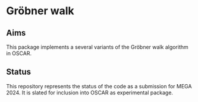 # Gröbner walk

## Aims

This package implements a several variants of the Gröbner walk algorithm in OSCAR.

## Status
This repository represents the status of the code as a submission for MEGA 2024.
It is slated for inclusion into OSCAR as experimental package.